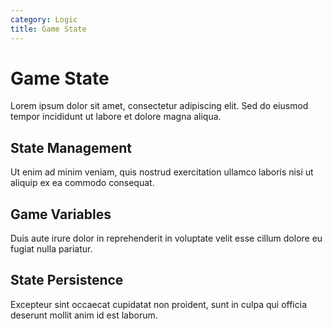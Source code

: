 ```yaml
---
category: Logic
title: Game State
---
```


# Game State

Lorem ipsum dolor sit amet, consectetur adipiscing elit. Sed do eiusmod tempor incididunt ut labore et dolore magna aliqua.

## State Management

Ut enim ad minim veniam, quis nostrud exercitation ullamco laboris nisi ut aliquip ex ea commodo consequat.

## Game Variables

Duis aute irure dolor in reprehenderit in voluptate velit esse cillum dolore eu fugiat nulla pariatur.

## State Persistence

Excepteur sint occaecat cupidatat non proident, sunt in culpa qui officia deserunt mollit anim id est laborum.

